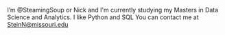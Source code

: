 I’m @SteamingSoup or Nick
and I'm currently studying my Masters in Data Science and Analytics. 
I like Python and SQL
You can contact me at SteinN@missouri.edu
